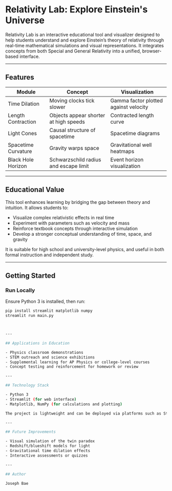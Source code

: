 # Relativity Lab: Explore Einstein's Universe

Relativity Lab is an interactive educational tool and visualizer designed to help students understand and explore Einstein’s theory of relativity through real-time mathematical simulations and visual representations. It integrates concepts from both Special and General Relativity into a unified, browser-based interface.

---

## Features

| Module                | Concept                             | Visualization                          |
|-----------------------|--------------------------------------|----------------------------------------|
| Time Dilation         | Moving clocks tick slower            | Gamma factor plotted against velocity  |
| Length Contraction    | Objects appear shorter at high speeds| Contracted length curve                |
| Light Cones           | Causal structure of spacetime        | Spacetime diagrams                     |
| Spacetime Curvature   | Gravity warps space                  | Gravitational well heatmaps            |
| Black Hole Horizon    | Schwarzschild radius and escape limit| Event horizon visualization            |

---

## Educational Value

This tool enhances learning by bridging the gap between theory and intuition. It allows students to:

- Visualize complex relativistic effects in real time
- Experiment with parameters such as velocity and mass
- Reinforce textbook concepts through interactive simulation
- Develop a stronger conceptual understanding of time, space, and gravity

It is suitable for high school and university-level physics, and useful in both formal instruction and independent study.

---

## Getting Started

### Run Locally

Ensure Python 3 is installed, then run:

```bash
pip install streamlit matplotlib numpy
streamlit run main.py



---

## Applications in Education

- Physics classroom demonstrations
- STEM outreach and science exhibitions
- Supplemental learning for AP Physics or college-level courses
- Concept testing and reinforcement for homework or review

---

## Technology Stack

- Python 3
- Streamlit (for web interface)
- Matplotlib, NumPy (for calculations and plotting)

The project is lightweight and can be deployed via platforms such as Streamlit Cloud or Hugging Face Spaces.

---

## Future Improvements

- Visual simulation of the twin paradox
- Redshift/blueshift models for light
- Gravitational time dilation effects
- Interactive assessments or quizzes

---

## Author

Joseph Bae  


